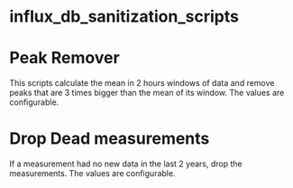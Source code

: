 # influx_db_sanitization_scripts

# Peak Remover
This scripts calculate the mean in 2 hours windows of data and remove peaks that are 3 times bigger than the mean of its window.
The values are configurable.

# Drop Dead measurements
If a measurement had no new data in the last 2 years, drop the measurements.
The values are configurable.

